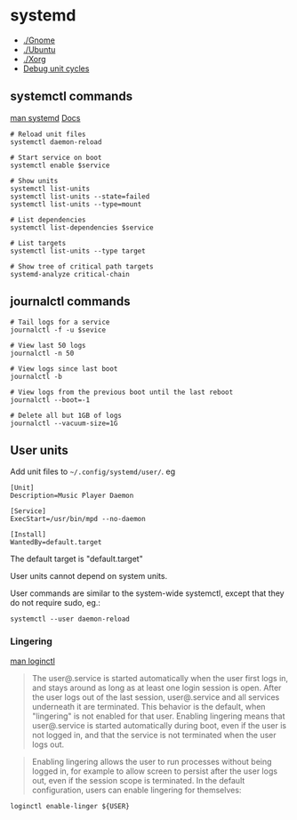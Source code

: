 # systemd

* [./Gnome](./gnome.md)
* [./Ubuntu](./ubuntu.md)
* [./Xorg](./xorg.md)
* [Debug unit cycles](https://unix.stackexchange.com/questions/193714/generic-methodology-to-debug-ordering-cycles-in-systemd)

## systemctl commands

[man systemd](https://www.freedesktop.org/software/systemd/man/systemd.html)
[Docs](https://www.digitalocean.com/community/tutorials/how-to-use-systemctl-to-manage-systemd-services-and-units)

```
# Reload unit files
systemctl daemon-reload

# Start service on boot
systemctl enable $service

# Show units
systemctl list-units
systemctl list-units --state=failed
systemctl list-units --type=mount

# List dependencies
systemctl list-dependencies $service

# List targets
systemctl list-units --type target

# Show tree of critical path targets
systemd-analyze critical-chain
```

## journalctl commands

```
# Tail logs for a service
journalctl -f -u $sevice

# View last 50 logs
journalctl -n 50

# View logs since last boot
journalctl -b

# View logs from the previous boot until the last reboot
journalctl --boot=-1

# Delete all but 1GB of logs
journalctl --vacuum-size=1G
```

## User units

Add unit files to `~/.config/systemd/user/`. eg

```
[Unit]
Description=Music Player Daemon

[Service]
ExecStart=/usr/bin/mpd --no-daemon

[Install]
WantedBy=default.target
```

The default target is "default.target"

User units cannot depend on system units.

User commands are similar to the system-wide systemctl, except that they do not require sudo, eg.:
```
systemctl --user daemon-reload
```

### Lingering

[man loginctl](https://www.freedesktop.org/software/systemd/man/loginctl.html#enable-linger%20USER...)

> The user@.service is started automatically when the user first logs in, and stays around as long as at least one login session is open. After the user logs out of the last session, user@.service and all services underneath it are terminated. This behavior is the default, when "lingering" is not enabled for that user. Enabling lingering means that user@.service is started automatically during boot, even if the user is not logged in, and that the service is not terminated when the user logs out.

> Enabling lingering allows the user to run processes without being logged in, for example to allow screen to persist after the user logs out, even if the session scope is terminated. In the default configuration, users can enable lingering for themselves:

```
loginctl enable-linger ${USER}
```
